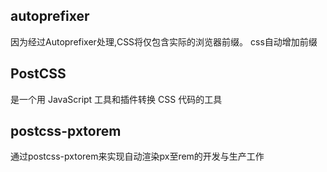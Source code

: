 ## autoprefixer

因为经过Autoprefixer处理,CSS将仅包含实际的浏览器前缀。
css自动增加前缀

## PostCSS
是一个用 JavaScript 工具和插件转换 CSS 代码的工具

## postcss-pxtorem
通过postcss-pxtorem来实现自动渲染px至rem的开发与生产工作
